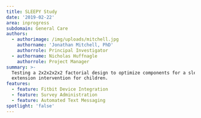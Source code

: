 ```yaml
---
title: SLEEPY Study
date: '2019-02-22'
area: inprogress
subdomain: General Care
authors:
  - authorimage: /img/uploads/mitchell.jpg
    authorname: 'Jonathan Mitchell, PhD'
    authorrole: Principal Investigator
  - authorname: Nicholas Huffnagle
    authorrole: Project Manager
summary: >-
  Testing a 2x2x2x2x2 factorial design to optimize components for a sleep
  extension intervention for children. 
features:
  - feature: Fitbit Device Integration
  - feature: Survey Administration
  - feature: Automated Text Messaging
spotlight: 'false'
---
```


